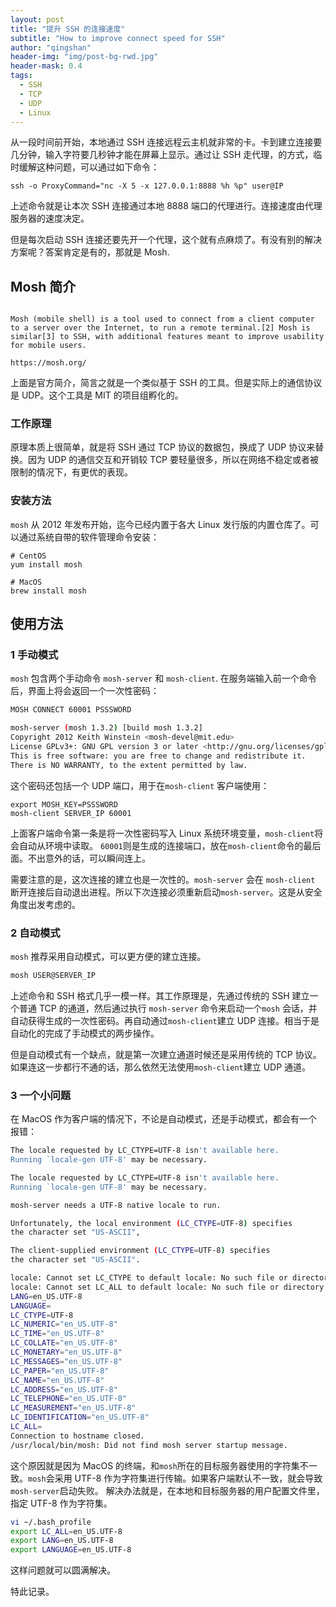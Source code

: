 ```yaml
---
layout: post
title: "提升 SSH 的连接速度"
subtitle: "How to improve connect speed for SSH"
author: "qingshan"
header-img: "img/post-bg-rwd.jpg"
header-mask: 0.4
tags:
  - SSH
  - TCP
  - UDP
  - Linux
---
```



从一段时间前开始，本地通过 SSH 连接远程云主机就非常的卡。卡到建立连接要几分钟，输入字符要几秒钟才能在屏幕上显示。通过让 SSH 走代理，的方式，临时缓解这种问题，可以通过如下命令：

```
ssh -o ProxyCommand="nc -X 5 -x 127.0.0.1:8888 %h %p" user@IP
```
上述命令就是让本次 SSH 连接通过本地 8888 端口的代理进行。连接速度由代理服务器的速度决定。

但是每次启动 SSH 连接还要先开一个代理，这个就有点麻烦了。有没有别的解决方案呢？答案肯定是有的，那就是 Mosh.


## Mosh 简介
```

Mosh (mobile shell) is a tool used to connect from a client computer to a server over the Internet, to run a remote terminal.[2] Mosh is similar[3] to SSH, with additional features meant to improve usability for mobile users. 

https://mosh.org/
```
上面是官方简介，简言之就是一个类似基于 SSH 的工具。但是实际上的通信协议是 UDP。这个工具是 MIT 的项目组孵化的。

### 工作原理

原理本质上很简单，就是将 SSH 通过 TCP 协议的数据包，换成了 UDP 协议来替换。因为 UDP 的通信交互和开销较 TCP 要轻量很多，所以在网络不稳定或者被限制的情况下，有更优的表现。

### 安装方法

`mosh` 从 2012 年发布开始，迄今已经内置于各大 Linux 发行版的内置仓库了。可以通过系统自带的软件管理命令安装：

```
# CentOS
yum install mosh

# MacOS
brew install mosh
```

## 使用方法

### 1 手动模式

`mosh` 包含两个手动命令 `mosh-server` 和 `mosh-client`. 在服务端输入前一个命令后，界面上将会返回一个一次性密码：

```bash
MOSH CONNECT 60001 PSSSWORD

mosh-server (mosh 1.3.2) [build mosh 1.3.2]
Copyright 2012 Keith Winstein <mosh-devel@mit.edu>
License GPLv3+: GNU GPL version 3 or later <http://gnu.org/licenses/gpl.html>.
This is free software: you are free to change and redistribute it.
There is NO WARRANTY, to the extent permitted by law.
````

这个密码还包括一个 UDP 端口，用于在`mosh-client` 客户端使用：
```
export MOSH_KEY=PSSSWORD
mosh-client SERVER_IP 60001
```

上面客户端命令第一条是将一次性密码写入 Linux 系统环境变量，`mosh-client`将会自动从环境中读取。 `60001`则是生成的连接端口，放在`mosh-client`命令的最后面。不出意外的话，可以瞬间连上。

需要注意的是，这次连接的建立也是一次性的。`mosh-server` 会在 `mosh-client` 断开连接后自动退出进程。所以下次连接必须重新启动`mosh-server`。这是从安全角度出发考虑的。


### 2 自动模式

 `mosh`  推荐采用自动模式，可以更方便的建立连接。

```bash
mosh USER@SERVER_IP
```

上述命令和 SSH 格式几乎一模一样。其工作原理是，先通过传统的 SSH 建立一个普通 TCP 的通道，然后通过执行 `mosh-server` 命令来启动一个`mosh` 会话，并自动获得生成的一次性密码。再自动通过`mosh-client`建立 UDP 连接。相当于是自动化的完成了手动模式的两步操作。


但是自动模式有一个缺点，就是第一次建立通道时候还是采用传统的 TCP 协议。如果连这一步都行不通的话，那么依然无法使用`mosh-client`建立 UDP 通道。

### 3 一个小问题

在 MacOS 作为客户端的情况下，不论是自动模式，还是手动模式，都会有一个报错：

```bash
The locale requested by LC_CTYPE=UTF-8 isn't available here.
Running `locale-gen UTF-8' may be necessary.

The locale requested by LC_CTYPE=UTF-8 isn't available here.
Running `locale-gen UTF-8' may be necessary.

mosh-server needs a UTF-8 native locale to run.

Unfortunately, the local environment (LC_CTYPE=UTF-8) specifies
the character set "US-ASCII",

The client-supplied environment (LC_CTYPE=UTF-8) specifies
the character set "US-ASCII".

locale: Cannot set LC_CTYPE to default locale: No such file or directory
locale: Cannot set LC_ALL to default locale: No such file or directory
LANG=en_US.UTF-8
LANGUAGE=
LC_CTYPE=UTF-8
LC_NUMERIC="en_US.UTF-8"
LC_TIME="en_US.UTF-8"
LC_COLLATE="en_US.UTF-8"
LC_MONETARY="en_US.UTF-8"
LC_MESSAGES="en_US.UTF-8"
LC_PAPER="en_US.UTF-8"
LC_NAME="en_US.UTF-8"
LC_ADDRESS="en_US.UTF-8"
LC_TELEPHONE="en_US.UTF-8"
LC_MEASUREMENT="en_US.UTF-8"
LC_IDENTIFICATION="en_US.UTF-8"
LC_ALL=
Connection to hostname closed.
/usr/local/bin/mosh: Did not find mosh server startup message.
```
这个原因就是因为 MacOS 的终端，和`mosh`所在的目标服务器使用的字符集不一致。`mosh`会采用 UTF-8 作为字符集进行传输。如果客户端默认不一致，就会导致`mosh-server`启动失败。
解决办法就是，在本地和目标服务器的用户配置文件里，指定 UTF-8 作为字符集。

```bash
vi ~/.bash_profile
export LC_ALL=en_US.UTF-8
export LANG=en_US.UTF-8
export LANGUAGE=en_US.UTF-8
```

这样问题就可以圆满解决。

特此记录。

